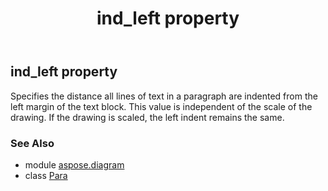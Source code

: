 ﻿---
title: ind_left property
second_title: Aspose.Diagram for Python via .NET API References
description: 
type: docs
weight: 110
url: /python-net/aspose.diagram/para/ind_left/
is_root: false
---

## ind_left property


Specifies the distance all lines of text in a paragraph are indented from the left margin of the text block. This value is independent of the scale of the drawing. If the drawing is scaled, the left indent remains the same.

### See Also
* module [aspose.diagram](../../)
* class [Para](/diagram/python-net/aspose.diagram/para)
